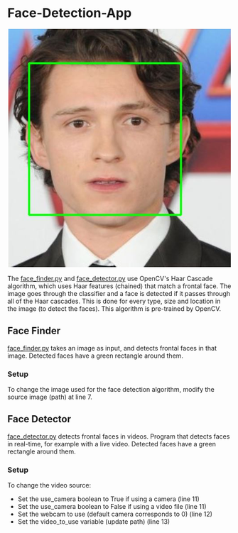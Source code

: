 # Face-Detection-App

<p align="center">
  <img src="images/face_finder.JPG">
</p>

The [face_finder.py](https://github.com/z1chh/Face-Detection-App/blob/master/face_finder.py) and [face_detector.py](https://github.com/z1chh/Face-Detection-App/blob/master/face_detector.py) use OpenCV's Haar Cascade algorithm, which uses Haar features (chained) that match a frontal face. The image goes through the classifier and a face is detected if it passes through all of the Haar cascades. This is done for every type, size and location in the image (to detect the faces). This algorithm is pre-trained by OpenCV.

## Face Finder

[face_finder.py](https://github.com/z1chh/Face-Detection-App/blob/master/face_finder.py) takes an image as input, and detects frontal faces in that image.
Detected faces have a green rectangle around them.

### Setup

To change the image used for the face detection algorithm, modify the source image (path) at line 7.

## Face Detector

[face_detector.py](https://github.com/z1chh/Face-Detection-App/blob/master/face_detector.py) detects frontal faces in videos.
Program that detects faces in real-time, for example with a live video.
Detected faces have a green rectangle around them.

### Setup

To change the video source:

- Set the use_camera boolean to True if using a camera (line 11)
- Set the use_camera boolean to False if using a video file (line 11)
- Set the webcam to use (default camera corresponds to 0) (line 12)
- Set the video_to_use variable (update path) (line 13)
